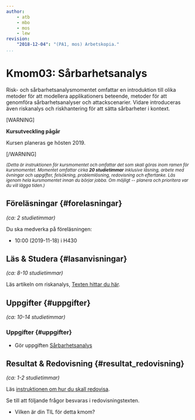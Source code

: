 ```yaml
---
author:
    - atb
    - mbo
    - mos
    - lew
revision:
    "2018-12-04": "(PA1, mos) Arbetskopia."
...
```

Kmom03: Sårbarhetsanalys
==================================

Risk- och sårbarhetsanalysmomentet omfattar en introduktion till olika metoder för att modellera applikationers beteende, metoder för att genomföra sårbarhetsanalyser och attackscenarier. Vidare introduceras även riskanalys och riskhantering för att sätta sårbarheter i kontext.

[WARNING]

**Kursutveckling pågår**

Kursen planeras ge hösten 2019.

[/WARNING]





<!--more-->

<small><i>(Detta är instruktionen för kursmomentet och omfattar det som skall göras inom ramen för kursmomentet. Momentet omfattar cirka **20 studietimmar** inklusive läsning, arbete med övningar och uppgifter, felsökning, problemlösning, redovisning och eftertanke. Läs igenom hela kursmomentet innan du börjar jobba. Om möjligt -- planera och prioritera var du vill lägga tiden.)</i></small>




Föreläsningar  {#forelasningar}
---------------------------------

*(ca: 2 studietimmar)*

Du ska medverka på föreläsningen:

* 10:00 (2019-11-18) i H430



Läs &amp; Studera  {#lasanvisningar}
---------------------------------

*(ca: 8-10 studietimmar)*


Läs artikeln om riskanalys, [Texten hittar du här](/kursmaterial/itsec/doc/riskanalys.pdf).  



Uppgifter  {#uppgifter}
-------------------------------------------

*(ca: 10-14 studietimmar)*



### Uppgifter {#uppgifter}

* Gör uppgiften [Sårbarhetsanalys](/uppgift/sarbarhetsanalys)

<!-- Uppgifter: Ja, (men har inte i huvudet just nu) -->



Resultat & Redovisning  {#resultat_redovisning}
-----------------------------------------------

*(ca: 1-2 studietimmar)*

Läs [instruktionen om hur du skall redovisa](./../redovisa).

Se till att följande frågor besvaras i redovisningstexten.

* Vilken är din TIL för detta kmom?
